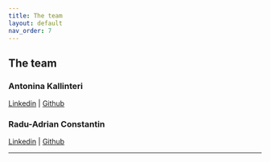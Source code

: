 ```yaml
---
title: The team
layout: default
nav_order: 7
---
```


## The team
### Antonina Kallinteri
[Linkedin](https://www.linkedin.com/in/antonina-kallinteri-400093219?utm_source=share&utm_campaign=share_via&utm_content=profile&utm_medium=ios_app) | [Github](https://github.com/nina-dk)

### Radu-Adrian Constantin
[Linkedin](https://www.linkedin.com/in/radu-adrian-c-942627241?utm_source=share&utm_campaign=share_via&utm_content=profile&utm_medium=ios_app) | [Github](https://github.com/radu-constantin)

---
